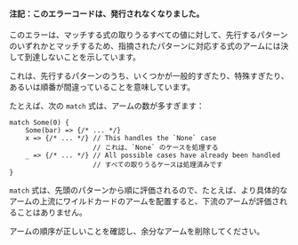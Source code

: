 <!--
#### Note: this error code is no longer emitted by the compiler.
-->
#### 注記：このエラーコードは、発行されなくなりました。

<!--
This error suggests that the expression arm corresponding to the noted pattern
will never be reached as for all possible values of the expression being
matched, one of the preceding patterns will match.
-->
このエラーは、マッチする式の取りうるすべての値に対して、先行するパターンのいずれかとマッチするため、指摘されたパターンに対応する式のアームには決して到達しないことを示しています。

<!--
This means that perhaps some of the preceding patterns are too general, this
one is too specific or the ordering is incorrect.
-->
これは、先行するパターンのうち、いくつかが一般的すぎたり、特殊すぎたり、あるいは順番が間違っていることを意味しています。

<!--
For example, the following `match` block has too many arms:
-->
たとえば、次の `match` 式は、アームの数が多すぎます：

```
match Some(0) {
    Some(bar) => {/* ... */}
    x => {/* ... */} // This handles the `None` case
                     // これは、`None` のケースを処理する
    _ => {/* ... */} // All possible cases have already been handled
                     // すべての取りうるケースは処理済みです
}
```

<!--
`match` blocks have their patterns matched in order, so, for example, putting
a wildcard arm above a more specific arm will make the latter arm irrelevant.
-->
`match` 式は、先頭のパターンから順に評価されるので、たとえば、より具体的なアームの上流にワイルドカードのアームを配置すると、下流のアームが評価されることはありません。

<!--
Ensure the ordering of the match arm is correct and remove any superfluous arms.
-->
アームの順序が正しいことを確認し、余分なアームを削除してください。
